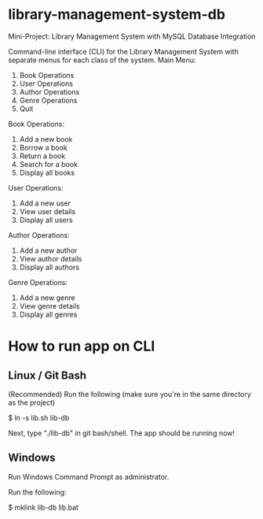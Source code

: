 # library-management-system-db
Mini-Project: Library Management System with MySQL Database Integration

Command-line interface (CLI) for the Library Management System with separate menus for each class of the system.
Main Menu:
  1. Book Operations
  2. User Operations
  3. Author Operations
  4. Genre Operations
  5. Quit
     
Book Operations:
  1. Add a new book
  2. Borrow a book
  3. Return a book
  4. Search for a book
  5. Display all books
     
User Operations:
  1. Add a new user
  2. View user details
  3. Display all users
     
Author Operations:
  1. Add a new author
  2. View author details
  3. Display all authors
     
Genre Operations:
  1. Add a new genre
  2. View genre details
  3. Display all genres


# How to run app on CLI
## Linux / Git Bash
(Recommended)
Run the following (make sure you're in the same directory as the project)

$ ln -s lib.sh lib-db

Next, type "./lib-db" in git bash/shell. The app should be running now!

## Windows

Run Windows Command Prompt as administrator.

Run the following:

$ mklink lib-db lib.bat
